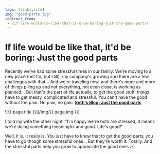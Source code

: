 ```yaml
---
tags: [links,life]
img: "good-parts.jpg"
redirect_from:
 - /if-life-would-be-like-that-it-d-be-boring-just-the-good-parts/
---
```


# If life would be like that, it'd be boring: Just the good parts

Recently we've had some stressful times in our family. We're moving to a new place (not far, but still), my company's growing and there are a few challenges with that... And we're traveling now, and there's more and more of things piling up and not everything, not even close, is working as planned... But that's the part of life actually, to get the good stuff, things have to get messy, complicated and stressful. You can't have the good without the pain. No pain, no gain. **[Seth's Blog: Just the good parts](http://sethgodin.typepad.com/seths_blog/2013/03/just-the-good-parts.html)**

<!--More-->

![{{ page.title }}](/img/{{ page.img }})

I told my wife the other night, "I'm happy we're both are stressed, it means we're doing something meaningful and good. Life's good!"

Well, it is. It really is. You just have to know that to get the good parts, you have to go though some stressful ones... But they're worth it. Totally. And the stressful parts help you grow to appreciate the good ones :-)

[n]: https://michael.gratis/nozbe